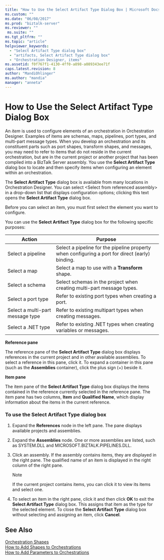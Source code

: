 ```yaml
---
title: "How to Use the Select Artifact Type Dialog Box | Microsoft Docs"
ms.custom: ""
ms.date: "06/08/2017"
ms.prod: "biztalk-server"
ms.reviewer: ""
 ms.suite: ""
ms.tgt_pltfrm: ""
ms.topic: "article"
helpviewer_keywords: 
  - "Select Artifact Type dialog box"
  - "artifacts, Select Artifact Type dialog box"
  - "Orchestration Designer, items"
ms.assetid: f0f767f1-4130-4ff0-a898-a089343ee71f
caps.latest.revision: 8
author: "MandiOhlinger"
ms.author: "mandia"
manager: "anneta"
---
```

# How to Use the Select Artifact Type Dialog Box
An *item* is used to configure elements of an orchestration in Orchestration Designer. Examples of items are schemas, maps, pipelines, port types, and multi-part message types. When you develop an orchestration and its constituent parts such as port shapes, transform shapes, and messages, you may need to refer to items that do not reside in the current orchestration, but are in the current project or another project that has been compiled into a BizTalk Server assembly. You use the **Select Artifact Type** dialog box to locate and then specify items when configuring an element within an orchestration.  
  
 The **Select Artifact Type** dialog box is available from many locations in Orchestration Designer. You can select \<Select from referenced assembly> in a drop-down list that displays configuration options; clicking this text opens the **Select Artifact Type** dialog box.  
  
 Before you can select an item, you must first select the element you want to configure.  
  
 You can use the **Select Artifact Type** dialog box for the following specific purposes:  
  
|Action|Purpose|  
|------------|-------------|  
|Select a pipeline|Select a pipeline for the pipeline property when configuring a port for direct (early) binding.|  
|Select a map|Select a map to use with a **Transform** shape.|  
|Select a schema|Select schemas in the project when creating multi-part message types.|  
|Select a port type|Refer to existing port types when creating a port.|  
|Select a multi-part message type|Refer to existing multipart types when creating messages.|  
|Select a .NET type|Refer to existing .NET types when creating variables or messages.|  
  
 **Reference pane**  
  
 The reference pane of the **Select Artifact Type** dialog box displays references in the current project and in other available assemblies. To select a reference in this pane, click it. To expand a container in this pane (such as the **Assemblies** container), click the plus sign (+) beside it.  
  
 **Item pane**  
  
 The item pane of the **Select Artifact Type** dialog box displays the items contained in the reference currently selected in the reference pane. The item pane has two columns, **Item** and **Qualified Name**, which display information about the items in the current reference.  
  
### To use the Select Artifact Type dialog box  
  
1.  Expand the **References** node in the left pane. The pane displays available projects and assemblies.  
  
2.  Expand the **Assemblies** node. One or more assemblies are listed, such as SYSTEM.DLL and MICROSOFT.BIZTALK.PIPELINES.DLL.  
  
3.  Click an assembly. If the assembly contains items, they are displayed in the right pane. The qualified name of an item is displayed in the right column of the right pane.  
  
    > [!NOTE]
    >  If the current project contains items, you can click it to view its items and select one.  
  
4.  To select an item in the right pane, click it and then click **OK** to exit the **Select Artifact Type** dialog box. This assigns that item as the type for the selected element. To close the **Select Artifact Type** dialog box without selecting and assigning an item, click **Cancel**.  
  
## See Also  
 [Orchestration Shapes](../core/orchestration-shapes.md)   
 [How to Add Shapes to Orchestrations](../core/how-to-add-shapes-to-orchestrations.md)   
 [How to Add Parameters to Orchestrations](../core/how-to-add-parameters-to-orchestrations.md)